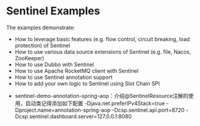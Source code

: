# Sentinel Examples

The examples demonstrate:

- How to leverage basic features (e.g. flow control, circuit breaking, load protection) of Sentinel
- How to use various data source extensions of Sentinel (e.g. file, Nacos, ZooKeeper)
- How to use Dubbo with Sentinel
- How to use Apache RocketMQ client with Sentinel
- How to use Sentinel annotation support
- How to add your own logic to Sentinel using Slot Chain SPI

* sentinel-demo-annotation-spring-aop：介绍@SentinelResource注解的使用，启动类记得添加如下配置
-Djava.net.preferIPv4Stack=true
-Dproject.name=annotation-spring-aop
-Dcsp.sentinel.api.port=8720
-Dcsp.sentinel.dashboard.server=127.0.0.1:8080


